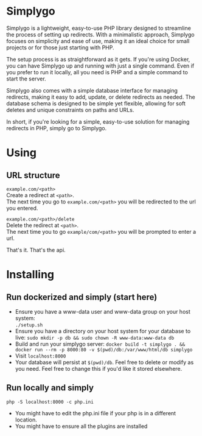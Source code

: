 # Simplygo

Simplygo is a lightweight, easy-to-use PHP library designed to streamline the process of setting up redirects. With a minimalistic approach, Simplygo focuses on simplicity and ease of use, making it an ideal choice for small projects or for those just starting with PHP.

The setup process is as straightforward as it gets. If you're using Docker, you can have Simplygo up and running with just a single command. Even if you prefer to run it locally, all you need is PHP and a simple command to start the server.

Simplygo also comes with a simple database interface for managing redirects, making it easy to add, update, or delete redirects as needed. The database schema is designed to be simple yet flexible, allowing for soft deletes and unique constraints on paths and URLs.

In short, if you're looking for a simple, easy-to-use solution for managing redirects in PHP, simply go to Simplygo.

# Using

## URL structure
`example.com/<path>`  
Create a redirect at `<path>`.  
The next time you go to `example.com/<path>` you will be redirected to the url you entered.  


`example.com/<path>/delete`  
Delete the redirect at `<path>`.  
The next time you to go `example/com/<path>` you will be prompted to enter a url.  

That's it. That's the api.




# Installing
## Run dockerized and simply  (start here)
* Ensure you have a www-data user and www-data group on your host system:  
`./setup.sh`
* Ensure you have a directory on your host system for your database to live: `sudo mkdir -p db && sudo chown -R www-data:www-data db`  
* Build and run your simplygo server: `docker build -t simplygo . && docker run --rm -p 8000:80 -v $(pwd)/db:/var/www/html/db simplygo`  
* Visit `localhost:8000`
* Your database will persist at `$(pwd)/db`. Feel free to delete or modify as you need. Feel free to change this if you'd like it stored elsewhere.


## Run locally and simply
`php -S localhost:8000 -c php.ini`   

* You might have to edit the php.ini file if your php is in a different location.  
* You might have to ensure all the plugins are installed  
